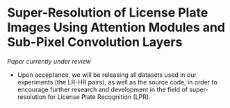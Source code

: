 # Super-Resolution of License Plate Images Using Attention Modules and Sub-Pixel Convolution Layers

*Paper currently under review*

* Upon acceptance, we will be releasing all datasets used in our experiments (the LR-HR pairs), as well as the source code, in order to encourage further research and development in the field of super-resolution for License Plate Recognition (LPR).
